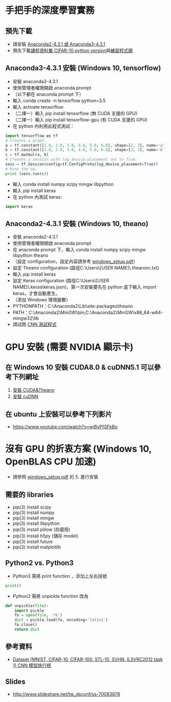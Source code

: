 # 手把手的深度學習實務
## 預先下載
* 請安裝 [Anaconda2-4.3.1 或 Anaconda3-4.3.1](https://www.continuum.io/downloads)
* 預先下載[課程資料集 CIFAR-10 python version](https://www.cs.toronto.edu/~kriz/cifar.html)與[練習程式碼](https://drive.google.com/uc?id=0By9xOgk3An1wcFVCek9rSTIyQTA&export=download)

## Anaconda3-4.3.1 安裝 (Windows 10, tensorflow)
* 安裝 anaconda3-4.3.1
* 使用管理者權限開啟 anaconda prompt
* （以下都在 anaconda prompt 下）
* 輸入 conda create -n tensorflow python=3.5
* 輸入 activate tensorflow
* （二擇一）輸入 pip install tensorflow (無 CUDA 支援的 GPU)
* （二擇一）輸入 pip install tensorflow-gpu (有 CUDA 支援的 GPU)
* 在 python 內利用此程式測試：
```python
import tensorflow as tf
# Creates a graph.
a = tf.constant([1.0, 2.0, 3.0, 4.0, 5.0, 6.0], shape=[2, 3], name='a')
b = tf.constant([1.0, 2.0, 3.0, 4.0, 5.0, 6.0], shape=[3, 2], name='b')
c = tf.matmul(a, b)
# Creates a session with log_device_placement set to True.
sess = tf.Session(config=tf.ConfigProto(log_device_placement=True))
# Runs the op.
print (sess.run(c))
```
* 輸入 conda install numpy scipy mingw libpython 
* 輸入 pip install keras
* 在 python 內測試 keras:
```python
import keras
``` 
## Anaconda2-4.3.1 安裝 (Windows 10, theano)
* 安裝 anaconda2-4.3.1
* 使用管理者權限開啟 anaconda prompt
* 在 anaconda prompt 下，輸入 conda install numpy scipy mingw libpython theano
* （設定 configuration，設定內容請參考 [windows_setup.pdf](https://github.com/chihfanhsu/hand-on-dl/blob/master/windows_setup.pdf)）
* 設定 Theano configuration (路徑C:\Users\\[USER NAME]\\.theanorc.txt)
* 輸入 pip install keras
* 設定 Keras configuration (路徑C:\Users\\[USER NAME]\\.keras\keras.json)，第一次安裝要先在 python 底下輸入 import keras，才會自動產生。
* （添加 Windows 環境變數）
* PYTHONPATH：C:\Anaconda2\Lib\site-packages\theano
* PATH：C:\Anaconda2\MinGW\bin;C:\Anaconda2\MinGW\x86_64-w64-mingw32\lib
* 請試跑 [CNN 測試程式](https://github.com/fchollet/keras/blob/master/examples/mnist_cnn.py )

# GPU 安裝 (需要 NVIDIA 顯示卡)
## 在 Windows 10 安裝 CUDA8.0 & cuDNN5.1 可以參考下列網址
1. [安裝 CUDA&Theano](http://ankivil.com/installing-keras-theano-and-dependencies-on-windows-10/)
2. [安裝 cuDNN](http://ankivil.com/making-theano-faster-with-cudnn-and-cnmem-on-windows-10/)

## 在 ubuntu 上安裝可以參考下列影片
* https://www.youtube.com/watch?v=wjByPfSFkBo

# 沒有 GPU 的折衷方案 (Windows 10, OpenBLAS CPU 加速)
* 請參照 [windows_setup.pdf](https://github.com/chihfanhsu/hand-on-dl/blob/master/windows_setup.pdf) 的 5. 進行安裝

## 需要的 libraries
* pip(3) install scipy
* pip(3) install numpy
* pip(3) install mingw
* pip(3) install libpython
* pip(3) install pillow (存圖用)
* pip(3) install h5py (儲存 model)
* pip(3) install future
* pip(3) install matplotlib

## Python2 vs. Python3
* Python3 需將 print function ，添加上左右括號
```python
print()
```
* Python3 需將 unpickle function 改為
```python
def unpickle(file):
    import pickle
    fo = open(file, 'rb')
    dict = pickle.load(fo, encoding='latin1')
    fo.close()
    return dict
```

## 參考資料
* [Dataset (MNIST, CIFAR-10, CIFAR-100, STL-10, SVHN, ILSVRC2012 task 1) CNN 模型排行榜](http://rodrigob.github.io/are_we_there_yet/build/classification_datasets_results.html)

## Slides
* http://www.slideshare.net/tw_dsconf/ss-70083878

